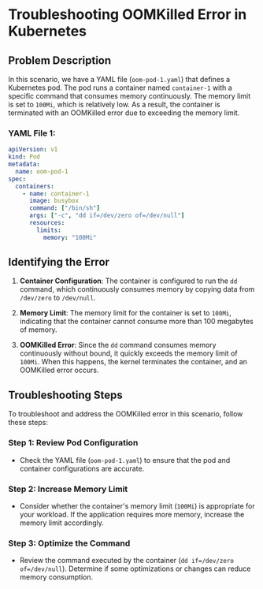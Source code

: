 # Troubleshooting OOMKilled Error in Kubernetes

## Problem Description

In this scenario, we have a YAML file (`oom-pod-1.yaml`) that defines a Kubernetes pod. The pod runs a container named `container-1` with a specific command that consumes memory continuously. The memory limit is set to `100Mi`, which is relatively low. As a result, the container is terminated with an OOMKilled error due to exceeding the memory limit.

### YAML File 1:

```yaml
apiVersion: v1
kind: Pod
metadata:
  name: oom-pod-1
spec:
  containers:
    - name: container-1
      image: busybox
      command: ["/bin/sh"]
      args: ["-c", "dd if=/dev/zero of=/dev/null"]
      resources:
        limits:
          memory: "100Mi"
```

## Identifying the Error

1. **Container Configuration**: The container is configured to run the `dd` command, which continuously consumes memory by copying data from `/dev/zero` to `/dev/null`.

2. **Memory Limit**: The memory limit for the container is set to `100Mi`, indicating that the container cannot consume more than 100 megabytes of memory.

3. **OOMKilled Error**: Since the `dd` command consumes memory continuously without bound, it quickly exceeds the memory limit of `100Mi`. When this happens, the kernel terminates the container, and an OOMKilled error occurs.

## Troubleshooting Steps

To troubleshoot and address the OOMKilled error in this scenario, follow these steps:

### Step 1: Review Pod Configuration

- Check the YAML file (`oom-pod-1.yaml`) to ensure that the pod and container configurations are accurate.

### Step 2: Increase Memory Limit

- Consider whether the container's memory limit (`100Mi`) is appropriate for your workload. If the application requires more memory, increase the memory limit accordingly.

### Step 3: Optimize the Command

- Review the command executed by the container (`dd if=/dev/zero of=/dev/null`). Determine if some optimizations or changes can reduce memory consumption.
